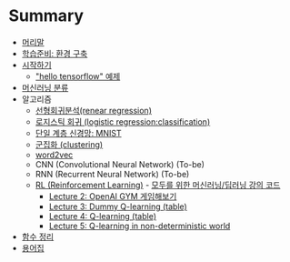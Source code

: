 # Summary

* [머리말](README.md)
* [학습준비: 환경 구축](tensorflow/setting.md)
* [시작하기](tensorflow/start.md)
  * ["hello tensorflow" 예제](tensorflow/hello_tensorflow.md)
* [머신러닝 분류](tensorflow/classification.md)
* 알고리즘 
  * [선형회귀분석(renear regression)](tensorflow/renear_regression.md)
  * [로지스틱 회귀 (logistic regression:classification)](tensorflow/logistic_regression.md)
  * [단일 계층 신경망: MNIST](tensorflow/mnist.md)
  * [군집화 (clustering)](tensorflow/clustering.md)
  * [word2vec](tensorflow/word2vec.md)
  * CNN (Convolutional Neural Network) (To-be)
  * RNN (Recurrent Neural Network) (To-be)
  * [RL (Reinforcement Learning)](tensorflow/RL/README.md) - [모두를 위한 머신러닝/딥러닝 강의 코드](http://hunkim.github.io/ml/)
	* [Lecture 2: OpenAI GYM 게임해보기](tensorflow/RL/rl-l02.md)
	* [Lecture 3: Dummy Q-learning (table)](tensorflow/RL/rl-l03.md)
	* [Lecture 4: Q-learning (table)](tensorflow/RL/rl-l04.md)
    * [Lecture 5: Q-learning in non-deterministic world](tensorflow/RL/rl-l05.md)
* [함수 정리](tensorflow/function.md)
* [용어집](tensorflow/glossary.md)
